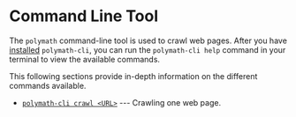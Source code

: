 # Command Line Tool

The `polymath` command-line tool is used to crawl web pages.
After you have [installed](../guide/installation.md) `polymath-cli`, you can run the `polymath-cli help` command in your terminal to view the available commands.

This following sections provide in-depth information on the different commands available.

* [`polymath-cli crawl <URL>`](crawl.md) --- Crawling one web page.